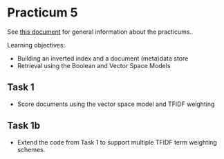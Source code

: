 Practicum 5
===========

See [this document](../Practicum.md) for general information about the practicums.

Learning objectives:

  - Building an inverted index and a document (meta)data store
  - Retrieval using the Boolean and Vector Space Models

## Task 1

  - Score documents using the vector space model and TFIDF weighting


## Task 1b

  - Extend the code from Task 1 to support multiple TFIDF term weighting schemes.
